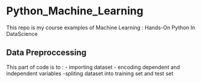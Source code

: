 # Python_Machine_Learning

<p> This repo is my course examples of Machine Learning : Hands-On Python In DataScience </p>

<h2> Data Preproccessing </h2>
<p> This part of code is to : 
  - importing dataset 
  - encoding dependent and independent variables
  -spliting dataset into training set and test set
  </p>
